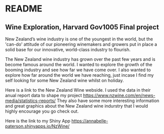 # README
## Wine Exploration, Harvard Gov1005 Final project

New Zealand’s wine industry is one of the youngest in the world, but the 'can-do' attitude of our pioneering winemakers and growers put in place a solid base for our innovative, world-class industry to flourish.

The New Zealand wine industry has grown over the past few years and is become famous around the world. I wanted to explore the growth of the booming industry and see how far we have come over. I also wanted to explore how far around the world we have reaching, just incase I find my self looking for some New Zealand wine whilst on holiday.

Here is a link to the New Zealand Wine webside. I used the data in their anual report data to shape my project https://www.nzwine.com/en/news-media/statistics-reports/ They also have some more interesting information and great graphics about the New Zealand wine indurstry that I would highly encourage you go check out.

Here is the link to my Shiny App
https://annabelle-paterson.shinyapps.io/NzWine/
